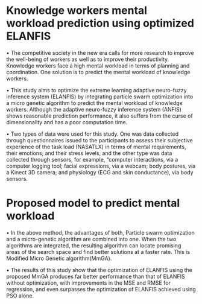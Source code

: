 # Knowledge workers mental workload prediction using optimized ELANFIS

• The competitive society in the new era calls for more research to improve the well-being of workers as
well as to improve their productivity. Knowledge workers face a high mental workload in terms of
planning and coordination. One solution is to predict the mental workload of knowledge workers.

• This study aims to optimize the extreme learning adaptive neuro-fuzzy inference system (ELANFIS) by
integrating particle swarm optimization into a micro genetic algorithm to predict the mental workload
of knowledge workers. Although the adaptive neuro-fuzzy inference system (ANFIS) shows reasonable
prediction performance, it also suffers from the curse of dimensionality and has a poor computation
time.

• Two types of data were used for this study. One was data collected through questionnaires issued to
the participants to assess their subjective experience of the task load (NASATLX) in terms of mental
requirements, their emotions, and their stress levels, and the other type was data collected through
sensors, for example, “computer interactions, via a computer logging tool; facial expressions, via a
webcam; body postures, via a Kinect 3D camera; and physiology (ECG and skin conductance), via body
sensors.

# Proposed model to predict mental workload
• In the above method, the advantages of both, Particle
swarm optimization and a micro-genetic algorithm are
combined into one. When the two algorithms are
integrated, the resulting algorithm can locate promising
areas of the search space and find better solutions at a
faster rate. This is Modified Micro Genetic
algorithm(MmGA). 

• The results of this study show that the optimization of
ELANFIS using the proposed MmGA produces far better
performance than that of ELANFIS without optimization,
with improvements in the MSE and RMSE for regression,
and even surpasses the optimization of ELANFIS achieved
using PSO alone.
